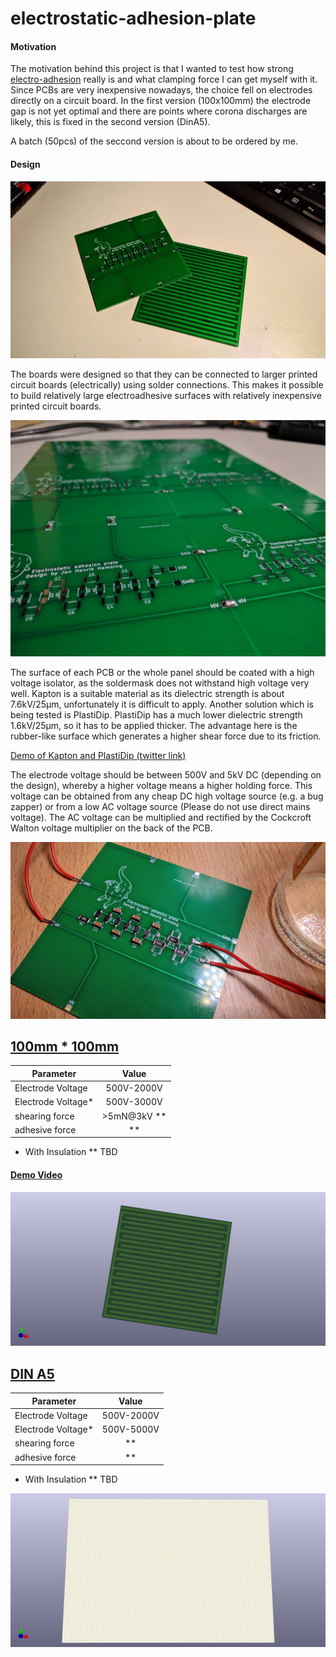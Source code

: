 # electrostatic-adhesion-plate

#### Motivation

The motivation behind this project is that I wanted to test how strong [electro-adhesion](https://en.wikipedia.org/wiki/Electroadhesion) really is and what clamping force I can get myself with it. Since PCBs are very inexpensive nowadays, the choice fell on electrodes directly on a circuit board. In the first version (100x100mm) the electrode gap is not yet optimal and there are points where corona discharges are likely, this is fixed in the second version (DinA5). 

A batch (50pcs) of the seccond version is about to be ordered by me.

#### Design

![Design](/Images/b69c3fc8-82f3-4f2c-8ecb-c5ef68ff4d3b.jpeg)

The boards were designed so that they can be connected to larger printed circuit boards (electrically) using solder connections. This makes it possible to build relatively large electroadhesive surfaces with relatively inexpensive printed circuit boards.

![Solderpoints](/Images/f03ba77f-4d8d-44b8-966d-36029fc7bf42.jpeg)

The surface of each PCB or the whole panel should be coated with a high voltage isolator, as the soldermask does not withstand high voltage very well. Kapton is a suitable material as its dielectric strength is about 7.6kV/25µm, unfortunately it is difficult to apply. 
Another solution which is being tested is PlastiDip. PlastiDip has a much lower dielectric strength 1.6kV/25µm, so it has to be applied thicker. The advantage here is the rubber-like surface which generates a higher shear force due to its friction.

[Demo of Kapton and PlastiDip (twitter link)](https://twitter.com/JanHenrikH/status/1094664006059593729)

The electrode voltage should be between 500V and 5kV DC (depending on the design), whereby a higher voltage means a higher holding force. This voltage can be obtained from any cheap DC high voltage source (e.g. a bug zapper) or from a low AC voltage source (Please do not use direct mains voltage). The AC voltage can be multiplied and rectified by the Cockcroft Walton voltage multiplier on the back of the PCB.

![Solderpoints](/Images/b7234b52-5d54-4049-b951-56b2e7e6c978.jpeg)

## [100mm * 100mm](100100mm/)

| Parameter         | Value         | 
| -------------     |:-------------:|
| Electrode Voltage | 500V-2000V    |
| Electrode Voltage*| 500V-3000V    |
| shearing force    | >5mN@3kV **   |
| adhesive force    | **            |

* With Insulation
** TBD

#### [Demo Video](https://twitter.com/JanHenrikH/status/1094664006059593729)

![Frontview](/100100mm/Front.png)

## [DIN A5](DINA5)

| Parameter         | Value         | 
| -------------     |:-------------:|
| Electrode Voltage | 500V-2000V    |
| Electrode Voltage*| 500V-5000V    |
| shearing force    | **            |
| adhesive force    | **            |

* With Insulation
** TBD

![Frontview](/DINA5/Front.png)
